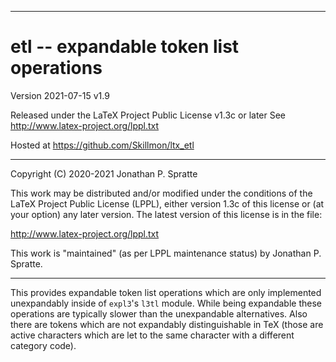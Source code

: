 -------------------------------------------------------------------------------
# etl -- expandable token list operations

Version 2021-07-15 v1.9

Released under the LaTeX Project Public License v1.3c or later
See http://www.latex-project.org/lppl.txt

Hosted at https://github.com/Skillmon/ltx_etl

-------------------------------------------------------------------------------

Copyright (C) 2020-2021 Jonathan P. Spratte

This  work may be  distributed and/or  modified under  the conditions  of the
LaTeX Project Public License (LPPL),  either version 1.3c  of this license or
(at your option) any later version.  The latest version of this license is in
the file:

  http://www.latex-project.org/lppl.txt

This work is "maintained" (as per LPPL maintenance status) by
  Jonathan P. Spratte.

-------------------------------------------------------------------------------

This provides expandable token list operations which are only implemented
unexpandably inside of `expl3`'s `l3tl` module. While being expandable these
operations are typically slower than the unexpandable alternatives. Also there
are tokens which are not expandably distinguishable in TeX (those are active
characters which are let to the same character with a different category code).
